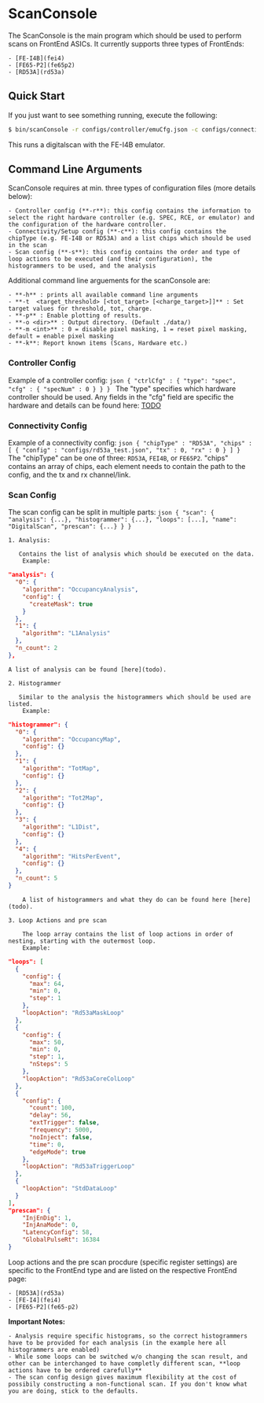 # ScanConsole

The ScanConsole is the main program which should be used to perform scans on FrontEnd ASICs.
It currently supports three types of FrontEnds:
    
    - [FE-I4B](fei4)
    - [FE65-P2](fe65p2)
    - [RD53A](rd53a)

## Quick Start

If you just want to see something running, execute the following:

```bash
$ bin/scanConsole -r configs/controller/emuCfg.json -c configs/connectivity/example_fei4b_setup.json -s configs/scans/fei4/std_digitalscan.json -p
```

This runs a digitalscan with the FE-I4B emulator.

## Command Line Arguments

ScanConsole requires at min. three types of configuration files (more details below):
    
    - Controller config (**-r**): this config contains the information to select the right hardware controller (e.g. SPEC, RCE, or emulator) and the configuration of the hardware controller.
    - Connectivity/Setup config (**-c**): this config contains the chipType (e.g. FE-I4B or RD53A) and a list chips which should be used in the scan
    - Scan config (**-s**): this config contains the order and type of loop actions to be executed (and their configuration), the histogrammers to be used, and the analysis

Additional command line arguements for the scanConsole are:
    
    - **-h** : prints all available command line arguments
    - **-t  <target_threshold> [<tot_target> [<charge_target>]]** : Set target values for threshold, tot, charge.
    - **-p** : Enable plotting of results.
    - **-o <dir>** : Output directory. (Default ./data/)
    - **-m <int>** : 0 = disable pixel masking, 1 = reset pixel masking, default = enable pixel masking
    - **-k**: Report known items (Scans, Hardware etc.)

### Controller Config
Example of a controller config:
    ```json
    {
        "ctrlCfg" : {
            "type": "spec",
            "cfg" : {
                "specNum" : 0
            }
        }
    }
    ```
The "type" specifies which hardware controller should be used. Any fields in the "cfg" field are specific the hardware and details can be found here: [TODO](todo)

### Connectivity Config
Example of a connectivity config:
    ```json
    {
        "chipType" : "RD53A",
        "chips" : [
            {
                "config" : "configs/rd53a_test.json",
                "tx" : 0,
                "rx" : 0
            }
        ]
    }
    ```
The "chipType" can be one of three: `RD53A`, `FEI4B`, or `FE65P2`.
"chips" contains an array of chips, each element needs to contain the path to the config, and the tx and rx channel/link.

### Scan Config

The scan config can be split in multiple parts:
    ```json
    {
      "scan": {
        "analysis": {...},
        "histogrammer": {...},
        "loops": [...],
        "name": "DigitalScan",
        "prescan": {...}
      }
    }
    ```

    1. Analysis:
       
       Contains the list of analysis which should be executed on the data.
        Example:
```json
"analysis": {
  "0": {
    "algorithm": "OccupancyAnalysis",
    "config": {
      "createMask": true
    }
  },
  "1": {
    "algorithm": "L1Analysis"
  },
  "n_count": 2
},
```
    A list of analysis can be found [here](todo).

    2. Histogrammer
       
       Similar to the analysis the histogrammers which should be used are listed.
        Example:
```json
"histogrammer": {
  "0": {
    "algorithm": "OccupancyMap",
    "config": {}
  },
  "1": {
    "algorithm": "TotMap",
    "config": {}
  },
  "2": {
    "algorithm": "Tot2Map",
    "config": {}
  },
  "3": {
    "algorithm": "L1Dist",
    "config": {}
  },
  "4": {
    "algorithm": "HitsPerEvent",
    "config": {}
  },
  "n_count": 5
}
```
        A list of histogrammers and what they do can be found here [here](todo).

    3. Loop Actions and pre scan
        
        The loop array contains the list of loop actions in order of nesting, starting with the outermost loop.
        Example:
```json
"loops": [
  {
    "config": {
      "max": 64,
      "min": 0,
      "step": 1
    },
    "loopAction": "Rd53aMaskLoop"
  },
  {
    "config": {
      "max": 50,
      "min": 0,
      "step": 1,
      "nSteps": 5
    },
    "loopAction": "Rd53aCoreColLoop"
  },
  {
    "config": {
      "count": 100,
      "delay": 56,
      "extTrigger": false,
      "frequency": 5000,
      "noInject": false,
      "time": 0,
      "edgeMode": true
    },
    "loopAction": "Rd53aTriggerLoop"
  },
  {
    "loopAction": "StdDataLoop"
  }
],
"prescan": {
    "InjEnDig": 1,
    "InjAnaMode": 0,
    "LatencyConfig": 58,
    "GlobalPulseRt": 16384
}
```
Loop actions and the pre scan procdure (specific register settings) are specific to the FrontEnd type and are listed on the respective FrontEnd page:
    
    - [RD53A](rd53a)
    - [FE-I4](fei4)
    - [FE65-P2](fe65-p2)

**Important Notes:**
    
    - Analysis require specific histograms, so the correct histogrammers have to be provided for each analysis (in the example here all histogrammers are enabled)
    - While some loops can be switched w/o changing the scan result, and other can be interchanged to have completly different scan, **loop actions have to be ordered carefully**
    - The scan config design gives maximum flexibility at the cost of possibily constructing a non-functional scan. If you don't know what you are doing, stick to the defaults.


